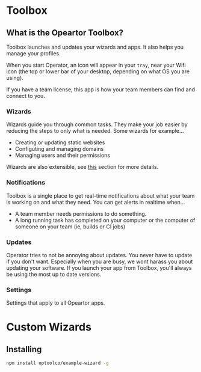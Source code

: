 # Toolbox

## What is the Opeartor Toolbox?
Toolbox launches and updates your wizards and apps. It also helps you
manage your profiles.

When you start Operator, an icon will appear in your `tray`, near your
Wifi icon (the top or lower bar of your desktop, depending on what OS you
are using).

If you have a team license, this app is how your team members can find and
connect to you.

### Wizards

Wizards guide you through common tasks. They make your job easier by reducing
the steps to only what is needed. Some wizards for example...

- Creating or updating static websites
- Configuting and managing domains
- Managing users and their permissions

Wizards are also extensible, see [this][0] section for more details.

### Notifications

Toolbox is a single place to get real-time notifications about what your team is
working on and what they need. You can get alerts in realtime when...

- A team member needs permissions to do something.
- A long running task has completed on your computer or the computer of someone on your team (ie, builds or CI jobs)

### Updates

Operator tries to not be annoying about updates. You never have to update if you
don't want. Especially when you are busy, we wont harass you about updating your
software. If you launch your app from Toolbox, you'll always be using the most up
to date versions.

### Settings

Settings that apply to all Opeartor apps.

# Custom Wizards

## Installing

```bash
npm install optoolco/example-wizard -g
```

[0]://optool.co/docs?toolbox/Custom-Wizards

